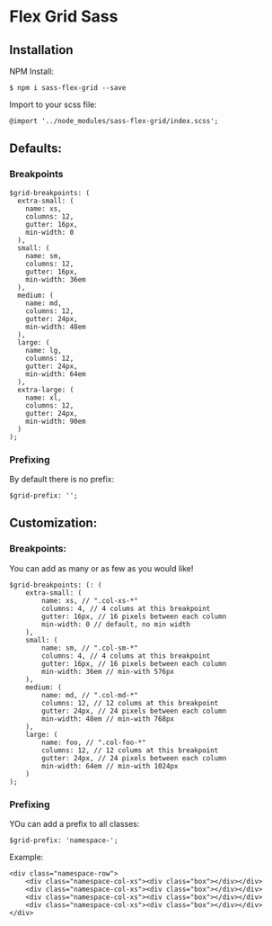 # Flex Grid Sass

## Installation

NPM Install:

```
$ npm i sass-flex-grid --save
```

Import to your scss file:

```
@import '../node_modules/sass-flex-grid/index.scss';
```

## Defaults:

### Breakpoints

```
$grid-breakpoints: (
  extra-small: (
    name: xs,
    columns: 12,
    gutter: 16px,
    min-width: 0
  ),
  small: (
    name: sm,
    columns: 12,
    gutter: 16px,
    min-width: 36em
  ),
  medium: (
    name: md,
    columns: 12,
    gutter: 24px,
    min-width: 48em
  ),
  large: (
    name: lg,
    columns: 12,
    gutter: 24px,
    min-width: 64em
  ),
  extra-large: (
    name: xl,
    columns: 12,
    gutter: 24px,
    min-width: 90em
  )
);
```

### Prefixing

By default there is no prefix:

```
$grid-prefix: '';
```

## Customization:

### Breakpoints:

You can add as many or as few as you would like!

```
$grid-breakpoints: (: (
	extra-small: (
		name: xs, // ".col-xs-*"
		columns: 4, // 4 colums at this breakpoint
		gutter: 16px, // 16 pixels between each column
		min-width: 0 // default, no min width
	),
	small: (
		name: sm, // ".col-sm-*"
		columns: 4, // 4 colums at this breakpoint
		gutter: 16px, // 16 pixels between each column
		min-width: 36em // min-with 576px
	),
	medium: (
		name: md, // ".col-md-*"
		columns: 12, // 12 colums at this breakpoint
		gutter: 24px, // 24 pixels between each column
		min-width: 48em // min-with 768px
	),
	large: (
		name: foo, // ".col-foo-*"
		columns: 12, // 12 colums at this breakpoint
		gutter: 24px, // 24 pixels between each column
		min-width: 64em // min-with 1024px
	)
);
```


### Prefixing

YOu can add a prefix to all classes:

```
$grid-prefix: 'namespace-';
```

Example:

```
<div class="namespace-row">
	<div class="namespace-col-xs"><div class="box"></div></div>
	<div class="namespace-col-xs"><div class="box"></div></div>
	<div class="namespace-col-xs"><div class="box"></div></div>
	<div class="namespace-col-xs"><div class="box"></div></div>
</div>
```
